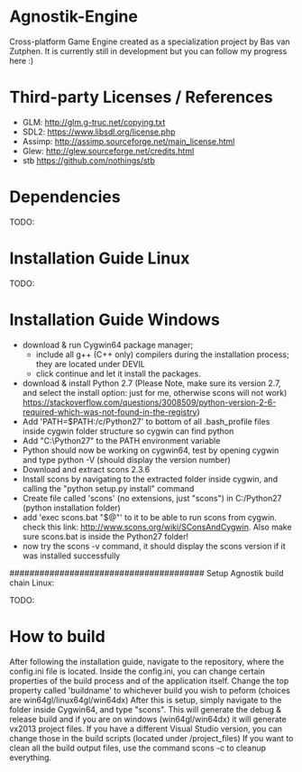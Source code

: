# Agnostik-Engine
Cross-platform Game Engine created as a specialization project by Bas van Zutphen.
It is currently still in development but you can follow my progress here :)

# Third-party Licenses / References
- GLM: http://glm.g-truc.net/copying.txt
- SDL2: https://www.libsdl.org/license.php
- Assimp: http://assimp.sourceforge.net/main_license.html
- Glew: http://glew.sourceforge.net/credits.html
- stb https://github.com/nothings/stb

# Dependencies
TODO:

# Installation Guide Linux
TODO:

# Installation Guide Windows

- download & run Cygwin64 package manager;
	- include all g++ (C++ only) compilers during the installation process; they are located under DEVIL
	- click continue and let it install the packages. 
- download & install Python 2.7 (Please Note, make sure its version 2.7, and select the install option: just for me, otherwise scons will not work)  https://stackoverflow.com/questions/3008509/python-version-2-6-required-which-was-not-found-in-the-registry)
- Add 'PATH=$PATH:/c/Python27'  to bottom of all .bash_profile files inside cygwin folder structure so cygwin can find python
- Add "C:\Python27" to the PATH environment variable
- Python should now be working on cygwin64, test by opening cygwin and type  python -V (should display the version number)
- Download and extract scons 2.3.6
- Install scons by navigating to the extracted folder inside cygwin, and calling the "python setup.py install" command
- Create file called 'scons' (no extensions, just "scons") in C:/Python27 (python installation folder)
- add 'exec scons.bat "$@"' to it to be able to run scons from cygwin. check this link: http://www.scons.org/wiki/SConsAndCygwin. Also make sure scons.bat is inside the Python27 folder!
- now try the scons -v command, it should display the scons version if it was installed successfully 

#######################################
Setup Agnostik build chain Linux:

TODO:

# How to build
After following the installation guide, navigate to the repository, where the config.ini file is located.
Inside the config.ini, you can change certain properties of the build process and of the application itself. 
Change the top property called 'buildname' to whichever build you wish to peform (choices are win64gl/linux64gl/win64dx)
After this is setup, simply navigate to the folder inside Cygwin64, and type "scons".
This will generate the debug & release build and if you are on windows (win64gl/win64dx) it will generate vx2013 project files.
If you have a different Visual Studio version, you can change those in the build scripts (located under /project_files)
If you want to clean all the build output files, use the command scons -c to cleanup everything.